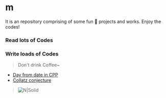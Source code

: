 # m
It is an repository comprising of some fun :metal: projects and works. Enjoy the codes!

### Read lots of Codes
### Write loads of Codes
> Don't drink Coffee~


* [Day from date in CPP](https://github.com/midhruvjaink/m/blob/master/dayFromDate.cpp)
* [Collatz conjecture](https://gist.github.com/midhruvjaink/394a0b895fce563a6c20e68da50c686e)
> ![N|Solid](https://wikimedia.org/api/rest_v1/media/math/render/svg/f69ea6c9163eefcadeb36c93a68626610f1f4e75)
